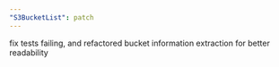 ```yaml
---
"S3BucketList": patch
---
```


fix tests failing, and refactored bucket information extraction for better readability
